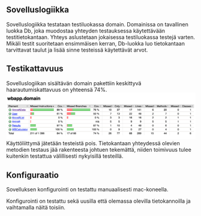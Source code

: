 ## Sovelluslogiikka

Sovelluslogiikka testataan testiluokassa domain. Domainissa on tavallinen luokka Db, joka muodostaa yhteyden testauksessa käytettävään testitietokantaan. Yhteys aslustetaan jokaisessa testiluokassa testejä varten.
Mikäli testit suoritetaan ensimmäisen kerran, Db-luokka luo tietokantaan tarvittavat taulut ja lisää sinne testeissä käytettävät arvot.

## Testikattavuus

Sovelluslogiikan sisältävän domain pakettiin keskittyvä haarautumiskattavuus on yhteensä 74%. 
![Testikattavuus](https://github.com/SPitkanen/ot-harjoitustyo/blob/master/dokumentaatio/kuvat/testikattavuus.png)
Käyttöliittymä jätetään testeistä pois. Tietokantaan yhteydessä olevien metodien testaus jää rakenteesta johtuen tekemättä, niiden toimivuus tulee kuitenkin testattua välillisesti nykyisillä testeillä.


## Konfiguraatio

Sovelluksen konfigurointi on testattu manuaalisesti mac-koneella.

Konfigurointi on testattu sekä uusilla että olemassa olevilla tietokannoilla ja vaihtamalla näitä toisiin.
